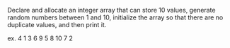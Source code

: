 Declare and allocate an integer array that can store 10 values, generate random numbers between 1 and 10, initialize the array so that there are no duplicate values, and then print it.

ex.
4 1 3 6 9 5 8 10 7 2
